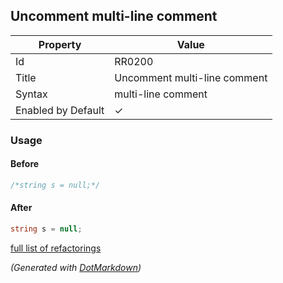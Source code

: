 ## Uncomment multi\-line comment

| Property           | Value                         |
| ------------------ | ----------------------------- |
| Id                 | RR0200                        |
| Title              | Uncomment multi\-line comment |
| Syntax             | multi\-line comment           |
| Enabled by Default | &#x2713;                      |

### Usage

#### Before

```csharp
/*string s = null;*/
```

#### After

```csharp
string s = null;
```

[full list of refactorings](Refactorings.md)

*\(Generated with [DotMarkdown](http://github.com/JosefPihrt/DotMarkdown)\)*